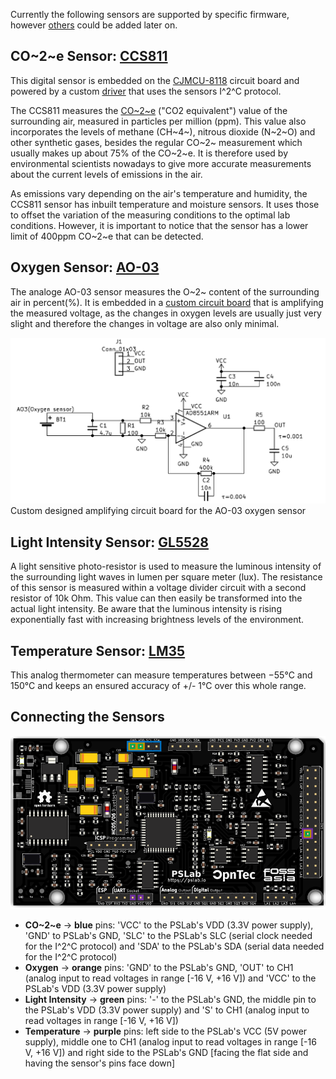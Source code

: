 Currently the following sensors are supported by specific firmware, however [others](https://pslab.io/sensors/) could be added later on.

## CO~2~e Sensor: [CCS811](https://cdn.sparkfun.com/assets/learn_tutorials/1/4/3/CCS811_Datasheet-DS000459.pdf)

This digital sensor is embedded on the [CJMCU-8118]() circuit board and powered by a custom [driver](https://github.com/fossasia/pslab-python/tree/development/pslab/external) that uses the sensors I^2^C protocol.

The CCS811 measures the [CO~2~e](https://klima.com/blog/what-is-co2e/) ("CO2 equivalent") value of the surrounding air, measured in particles per million (ppm). This value also incorporates the levels of methane (CH~4~), nitrous dioxide (N~2~O) and other synthetic gases, besides the regular CO~2~ measurement which usually makes up about 75% of the CO~2~e. It is therefore used by environmental scientists nowadays to give more accurate measurements about the current levels of emissions in the air.

As emissions vary depending on the air's temperature and humidity, the CCS811 sensor has inbuilt temperature and moisture sensors. It uses those to offset the variation of the measuring conditions to the optimal lab conditions. However, it is important to notice that the sensor has a lower limit of 400ppm CO~2~e that can be detected.

## Oxygen Sensor: [AO-03](http://www.aosong.com/userfiles/files/media/Datasheet%20AO-03.pdf)

The analoge AO-03 sensor measures the O~2~ content of the surrounding air in percent(%). It is embedded in a [custom circuit board](../docs/ao-03_amplifier_circuit_design/) that is amplifying the measured voltage, as the changes in oxygen levels are usually just very slight and therefore the changes in voltage are also only minimal.

![Schematic of the amplifier board](../docs/images/ao-03_amplifier_circuit_schematic.png)
Custom designed amplifying circuit board for the AO-03 oxygen sensor

## Light Intensity Sensor: [GL5528](https://pi.gate.ac.uk/pages/airpi-files/PD0001.pdf)

A light sensitive photo-resistor is used to measure the luminous intensity of the surrounding light waves in lumen per square meter (lux). The resistance of this sensor is measured within a voltage divider circuit with a second resistor of 10k Ohm. This value can then easily be transformed into the actual light intensity. Be aware that the luminous intensity is rising exponentially fast with increasing brightness levels of the environment.

## Temperature Sensor: [LM35](https://www.ti.com/lit/ds/symlink/lm35.pdf)

This analog thermometer can measure temperatures between −55°C and 150°C and keeps an ensured accuracy of +/- 1°C over this whole range.

## Connecting the Sensors
![Color coded sensor connections](../docs/images/psLabv5_coloured_pins.png)

- **CO~2~e** -> **blue** pins: 'VCC' to the PSLab's VDD (3.3V power supply), 'GND' to PSLab's GND, 'SLC' to the PSLab's SLC (serial clock needed for the I^2^C protocol) and 'SDA' to the PSLab's SDA (serial data needed for the I^2^C protocol)
- **Oxygen** -> **orange** pins: 'GND' to the PSLab's GND, 'OUT' to CH1 (analog input to read voltages in range [-16 V, +16 V]) and 'VCC' to the PSLab's VDD (3.3V power supply)
- **Light Intensity** -> **green** pins: '-' to the PSLab's GND, the middle pin to the PSLab's VDD (3.3V power supply) and 'S' to CH1 (analog input to read voltages in range [-16 V, +16 V])
- **Temperature** -> **purple** pins: left side to the PSLab's VCC (5V power supply), middle one to CH1 (analog input to read voltages in range [-16 V, +16 V]) and right side to the PSLab's GND [facing the flat side and having the sensor's pins face down]